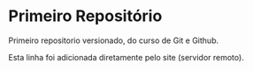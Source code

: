 # Primeiro Repositório
 Primeiro repositorio versionado, do curso de Git e Github.

Esta linha foi adicionada diretamente pelo site (servidor remoto).
